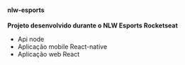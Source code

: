 #### nlw-esports
**Projeto desenvolvido durante o NLW Esports Rocketseat**
- Api node
- Aplicação mobile React-native
- Aplicação web React
